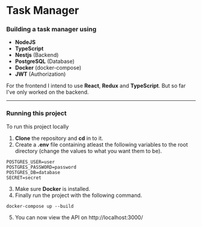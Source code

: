 # Task Manager

### Building a task manager using

- **NodeJS**
- **TypeScript**
- **Nestjs** (Backend)
- **PostgreSQL** (Database)
- **Docker** (docker-compose)
- **JWT** (Authorization)

For the frontend I intend to use **React**, **Redux** and **TypeScript**. But so far I've only worked on the backend.

---

### Running this project

To run this project locally

1. **Clone** the repository and **cd** in to it.
2. Create a **.env** file containing atleast the following variables to the root directory (change the values to what you want them to be).

```
POSTGRES_USER=user
POSTGRES_PASSWORD=password
POSTGRES_DB=database
SECRET=secret
```

3. Make sure **Docker** is installed.
4. Finally run the project with the following command.

```
docker-compose up --build
```

5. You can now view the API on http://localhost:3000/

